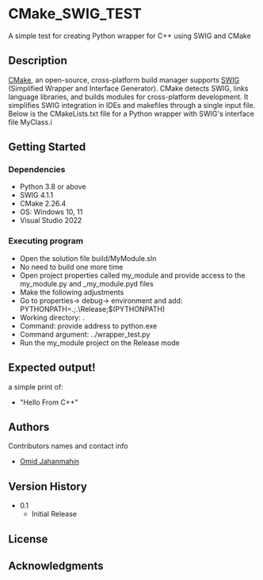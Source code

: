 # CMake_SWIG_TEST

A simple test for creating Python wrapper for C++  using SWIG and CMake

## Description

[CMake](https://cmake.org/), an open-source, cross-platform build manager supports [SWIG](https://www.swig.org/) (Simplified Wrapper and Interface Generator). CMake detects SWIG, links language libraries, and builds modules for cross-platform development. It simplifies SWIG integration in IDEs and makefiles through a single input file. Below is the CMakeLists.txt file for a Python wrapper with SWIG's interface file MyClass.i


## Getting Started

### Dependencies

* Python 3.8 or above
* SWIG 4.1.1
* CMake 2.26.4
* OS: Windows 10, 11
* Visual Studio 2022

### Executing program

* Open the solution file build/MyModule.sln 
* No need to build one more time
* Open project properties called my_module and provide access to the my_module.py and _my_module.pyd files
* Make the following adjustments
* Go to properties-> debug-> environment and add: PYTHONPATH=.;.\Release;$(PYTHONPATH)
* Working directory: .
* Command: provide address to python.exe
* Command argument: ../wrapper_test.py
* Run the my_module project on the Release mode

## Expected output!

a simple print of:
- "Hello From C++"

## Authors

Contributors names and contact info
- [Omid Jahanmahin](https://github.com/ozj1)

## Version History

* 0.1
    * Initial Release

## License

## Acknowledgments

